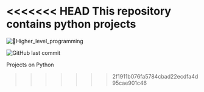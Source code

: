 <<<<<<< HEAD
This repository contains python projects
=======
![📌Higher_level_programming](https://user-images.githubusercontent.com/110534527/210139140-4128163c-2ae7-433d-b012-3f6c4ea5ce44.png)

![GitHub last commit](https://img.shields.io/github/last-commit/Ckimatu/alx-higher_level_programming)

Projects on Python

>>>>>>> 2f1911b076fa5784cbad22ecdfa4d95cae901c46
